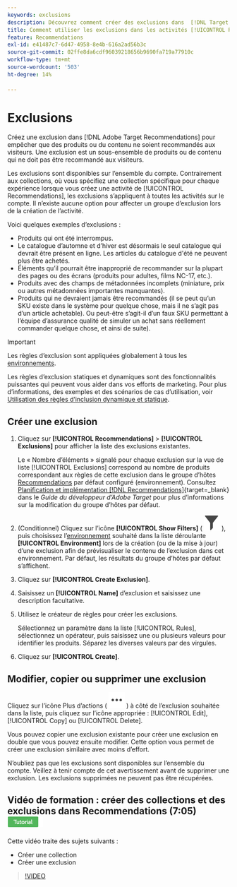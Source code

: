 ```yaml
---
keywords: exclusions
description: Découvrez comment créer des exclusions dans  [!DNL Target Recommendations]  empêcher que des produits ou du contenu ne soient recommandés aux visiteurs.
title: Comment utiliser les exclusions dans les activités [!UICONTROL Recommendations] ?
feature: Recommendations
exl-id: e41487c7-6d47-4958-8e4b-616a2ad56b3c
source-git-commit: 02ffe8da6cdf96039218656b9690fa719a77910c
workflow-type: tm+mt
source-wordcount: '503'
ht-degree: 14%

---
```


# Exclusions

Créez une exclusion dans [!DNL Adobe Target Recommendations] pour empêcher que des produits ou du contenu ne soient recommandés aux visiteurs. Une exclusion est un sous-ensemble de produits ou de contenu qui ne doit pas être recommandé aux visiteurs.

Les exclusions sont disponibles sur l’ensemble du compte. Contrairement aux collections, où vous spécifiez une collection spécifique pour chaque expérience lorsque vous créez une activité de [!UICONTROL Recommendations], les exclusions s’appliquent à toutes les activités sur le compte. Il n’existe aucune option pour affecter un groupe d’exclusion lors de la création de l’activité.

Voici quelques exemples d’exclusions :

* Produits qui ont été interrompus.
* Le catalogue d’automne et d’hiver est désormais le seul catalogue qui devrait être présent en ligne. Les articles du catalogue d&#39;été ne peuvent plus être achetés.
* Éléments qu’il pourrait être inapproprié de recommander sur la plupart des pages ou des écrans (produits pour adultes, films NC-17, etc.).
* Produits avec des champs de métadonnées incomplets (miniature, prix ou autres métadonnées importantes manquantes).
* Produits qui ne devraient jamais être recommandés (il se peut qu’un SKU existe dans le système pour quelque chose, mais il ne s’agit pas d’un article achetable). Ou peut-être s’agit-il d’un faux SKU permettant à l’équipe d’assurance qualité de simuler un achat sans réellement commander quelque chose, et ainsi de suite).

>[!IMPORTANT]
>
>Les règles d’exclusion sont appliquées globalement à tous les [environnements](/help/main/administrating-target/environments.md).
>
>Les règles d’exclusion statiques et dynamiques sont des fonctionnalités puissantes qui peuvent vous aider dans vos efforts de marketing. Pour plus d’informations, des exemples et des scénarios de cas d’utilisation, voir [Utilisation des règles d’inclusion dynamique et statique](/help/main/c-recommendations/c-algorithms/use-dynamic-and-static-inclusion-rules.md#concept_4CB5C0FA705D4E449BD0B37B3D987F9F).

## Créer une exclusion

1. Cliquez sur **[!UICONTROL Recommendations]** > **[!UICONTROL Exclusions]** pour afficher la liste des exclusions existantes.

   Le « Nombre d’éléments » signalé pour chaque exclusion sur la vue de liste [!UICONTROL Exclusions] correspond au nombre de produits correspondant aux règles de cette exclusion dans le groupe d’hôtes [Recommendations](/help/main/administrating-target/hosts.md) par défaut configuré (environnement). Consultez [Planification et implémentation [!DNL Recommendations]](https://experienceleague.adobe.com/en/docs/target-dev/developer/recommendations){target=_blank} dans le *Guide du développeur d’Adobe Target* pour plus d’informations sur la modification du groupe d’hôtes par défaut.

1. (Conditionnel) Cliquez sur l’icône **[!UICONTROL Show Filters]** ( ![icône Afficher les filtres](/help/main/assets/icons/Filter.svg) ), puis choisissez l’[environnement](/help/main/administrating-target/environments.md) souhaité dans la liste déroulante **[!UICONTROL Environment]** lors de la création (ou de la mise à jour) d’une exclusion afin de prévisualiser le contenu de l’exclusion dans cet environnement. Par défaut, les résultats du groupe d’hôtes par défaut s’affichent.

1. Cliquez sur **[!UICONTROL Create Exclusion]**.

1. Saisissez un **[!UICONTROL Name]** d’exclusion et saisissez une description facultative.

1. Utilisez le créateur de règles pour créer les exclusions.

   Sélectionnez un paramètre dans la liste [!UICONTROL Rules], sélectionnez un opérateur, puis saisissez une ou plusieurs valeurs pour identifier les produits. Séparez les diverses valeurs par des virgules.

1. Cliquez sur **[!UICONTROL Create]**.

<!-- ## Create an exclusion using Advanced Search

You can also create exclusions using [!UICONTROL Advanced Search] on the [Catalog Search](/help/main/c-recommendations/c-products/catalog-search.md#save-as) page ( [!UICONTROL Recommendations] > [!UICONTROL Catalog Search] > [!UICONTROL Advanced Search]). 

![Save as dialog](/help/main/c-recommendations/c-products/assets/save-as.png)

After creating a search using "id > contains," for example, you can then click [!UICONTROL Save As] > [!UICONTROL Exclusion].

>[!IMPORTANT]
>
>The [!UICONTROL Advanced Search] functionality is case-insensitive; however, products returned at the time of delivery are based on case-sensitive search. This mismatch might lead to confusion. Ensure that you consider case-sensitivity when you create exclusions based on results using the Advanced Search functionality. For example, if you perform a search for "Holiday," that initial search lists results containing "Holiday" and "holiday." If you then create an exclusion with the intent to exclude products containing "holiday," only products containing "holiday" are excluded. Products containing "Holiday" are not excluded. -->

## Modifier, copier ou supprimer une exclusion

Cliquez sur l’icône Plus d’actions ( ![icône Plus d’actions](/help/main/assets/icons/MoreSmallList.svg) ) à côté de l’exclusion souhaitée dans la liste, puis cliquez sur l’icône appropriée : [!UICONTROL Edit], [!UICONTROL Copy] ou [!UICONTROL Delete].

Vous pouvez copier une exclusion existante pour créer une exclusion en double que vous pouvez ensuite modifier. Cette option vous permet de créer une exclusion similaire avec moins d’effort.

N’oubliez pas que les exclusions sont disponibles sur l’ensemble du compte. Veillez à tenir compte de cet avertissement avant de supprimer une exclusion. Les exclusions supprimées ne peuvent pas être récupérées.

## Vidéo de formation : créer des collections et des exclusions dans Recommendations (7:05) ![Badge du tutoriel](/help/main/assets/tutorial.png)

Cette vidéo traite des sujets suivants :

* Créer une collection
* Créer une exclusion

>[!VIDEO](https://video.tv.adobe.com/v/27689)
